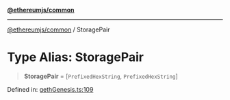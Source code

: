 [**@ethereumjs/common**](../README.md)

***

[@ethereumjs/common](../README.md) / StoragePair

# Type Alias: StoragePair

> **StoragePair** = \[`PrefixedHexString`, `PrefixedHexString`\]

Defined in: [gethGenesis.ts:109](https://github.com/ethereumjs/ethereumjs-monorepo/blob/master/packages/common/src/gethGenesis.ts#L109)
